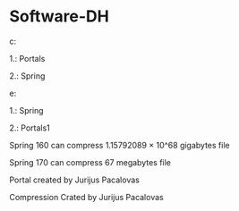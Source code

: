 # Software-DH

c:

1.: Portals

2.: Spring

e:

1.: Spring

2.: Portals1


Spring 160 can compress 1.15792089 × 10^68 gigabytes file

Spring 170 can compress 67 megabytes file

Portal created by Jurijus Pacalovas 

Compression Crated by Jurijus Pacalovas

